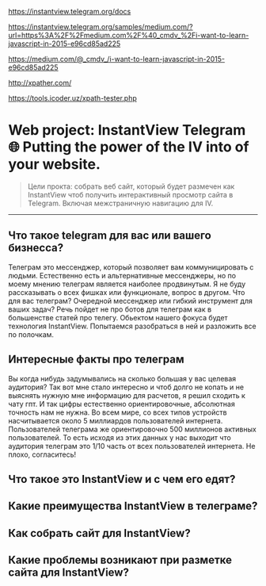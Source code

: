 https://instantview.telegram.org/docs

https://instantview.telegram.org/samples/medium.com/?url=https%3A%2F%2Fmedium.com%2F%40_cmdv_%2Fi-want-to-learn-javascript-in-2015-e96cd85ad225

https://medium.com/@_cmdv_/i-want-to-learn-javascript-in-2015-e96cd85ad225

http://xpather.com/

https://tools.icoder.uz/xpath-tester.php

# Web project: InstantView Telegram 🌐 Putting the power of the IV into of your website.

>	Цели прокта: собрать веб сайт, который будет размечен как InstantView чтоб получить интерактивный просмотр сайта в Telegram. Включая межстраничную навигацию для IV.

---


## Что такое telegram для вас или вашего бизнесса?

Телеграм это мессенджер, который позволяет вам коммуницировать с людьми. Естественно есть и альтернативные мессенджеры, но по моему мнению телеграм является наиболее продвинутым. Я не буду рассказывать о всех фишках или функционале, вопрос в другом. Что для вас телеграм? Очередной мессенджер или гибкий инструмент для ваших задач? Речь пойдет не про ботов для телеграм как в большенстве статей про телегу. Обьектом нашего фокуса будет технология InstantView. Попытаемся разобраться в ней и разложить все по полочкам.

## Интересные факты про телеграм

Вы когда нибудь задумывались на сколько большая у вас целевая аудитория? Так вот мне стало интересно и чтоб долго не копать и не выяснять нужную мне информацию для расчетов, я решил сходить к чату гпт. И так цифры естественно ориентировочные, абсолютная точность нам не нужна. Во всем мире, со всех типов устройств насчитывается около 5 миллиардов пользователей интернета. Пользователей телеграма же ориентировочно 500 миллионов активных пользователей. То есть исходя из этих данных у нас выходит что аудитория телеграм это 1/10 часть от всех пользователей интернета. Не плохо, согласитесь! 

## Что такое это InstantView и с чем его едят?



## Какие преимущества InstantView в телеграме?

## Как собрать сайт для InstantView?

## Какие проблемы возникают при разметке сайта для InstantView?
